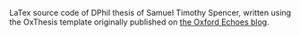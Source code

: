 LaTex source code of DPhil thesis of Samuel Timothy Spencer, written using the OxThesis template originally published on [the Oxford Echoes blog](https://www.oxfordechoes.com/oxford-thesis-template/).
